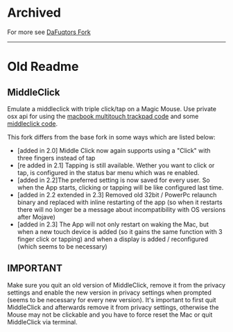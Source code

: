 # Archived
For more see [DaFuqtors Fork](https://github.com/DaFuqtor/MiddleClick-Catalina)

---


# Old Readme


## MiddleClick

Emulate a middleclick with triple click/tap on a Magic Mouse. Use private osx api for using the [macbook multitouch trackpad code](http://www.steike.com/code/multitouch/) and some [middleclick code](http://www.r0ssar00.com/2008/12/middle-click-on-mac-code.html).

This fork differs from the base fork in some ways which are listed below:

- [added in 2.0] Middle Click now again supports using a "Click" with three fingers instead of tap
- [re added in 2.1] Tapping is still available. Wether you want to click or tap, is configured in the status bar menu which was re enabled.
- [added in 2.2]The preferred setting is now saved for every user. So when the App starts, clicking or tapping will be like configured last time.
- [added in 2.2 extended in 2.3] Removed old 32bit / PowerPc relaunch binary and replaced with inline restarting of the app (so when it restarts there will no longer be a message about incompatibility with OS versions after Mojave)
- [added in 2.3] The App will not only restart on waking the Mac, but when a new touch device is added (so it gains the same function with 3 finger click or tapping) and when a display is added / reconfigured (which seems to be necessary)


## IMPORTANT

Make sure you quit an old version of MiddleClick, remove it from the privacy settings and enable the new version in privacy settings when prompted (seems to be necessary for every new version). It's important to first quit MiddleClick and afterwards remove it from privacy settings, otherwise the Mouse may not be clickable and you have to force reset the Mac or quit MiddleClick via terminal.

